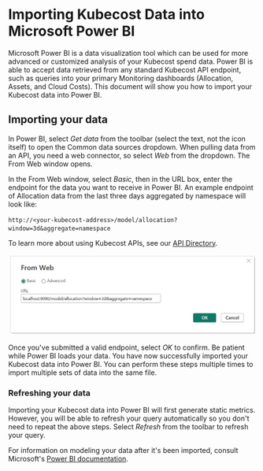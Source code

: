 # Importing Kubecost Data into Microsoft Power BI

Microsoft Power BI is a data visualization tool which can be used for more advanced or customized analysis of your Kubecost spend data. Power BI is able to accept data retrieved from any standard Kubecost API endpoint, such as queries into your primary Monitoring dashboards (Allocation, Assets, and Cloud Costs). This document will show you how to import your Kubecost data into Power BI.

## Importing your data

In Power BI, select _Get data_ from the toolbar (select the text, not the icon itself) to open the Common data sources dropdown. When pulling data from an API, you need a web connector, so select _Web_ from the dropdown. The From Web window opens.

In the From Web window, select _Basic_, then in the URL box, enter the endpoint for the data you want to receive in Power BI. An example endpoint of Allocation data from the last three days aggregated by namespace will look like:

`http://<your-kubecost-address>/model/allocation?window=3d&aggregate=namespace`

To learn more about using Kubecost APIs, see our [API Directory](https://docs.kubecost.com/apis/apis-overview).

![From Web window with an example Allocation query](/images/from-web-box.png)

Once you've submitted a valid endpoint, select _OK_ to confirm. Be patient while Power BI loads your data. You have now successfully imported your Kubecost data into Power BI. You can perform these steps multiple times to import multiple sets of data into the same file.

### Refreshing your data

Importing your Kubecost data into Power BI will first generate static metrics. However, you will be able to refresh your query automatically so you don't need to repeat the above steps. Select _Refresh_ from the toolbar to refresh your query.

For information on modeling your data after it's been imported, consult Microsoft's [Power BI documentation](https://learn.microsoft.com/en-us/power-bi/).
